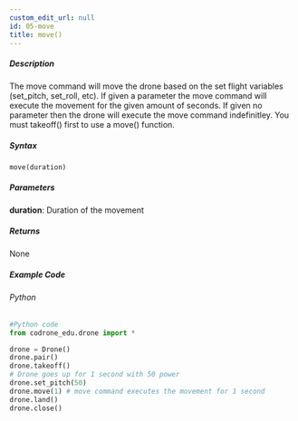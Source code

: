 ```yaml
---
custom_edit_url: null
id: 05-move
title: move()
---
```


##### Description

The move command will move the drone based on the set flight variables (set_pitch, set_roll, etc). If given a parameter the move command will execute the movement for the given amount of seconds.
If given no parameter then the drone will execute the move command indefinitley. You must takeoff() first to use a move() function.

##### Syntax
```move(duration)```

##### Parameters

**duration**: Duration of the movement

##### Returns

None

##### Example Code
###### Python
```python
#Python code
from codrone_edu.drone import *

drone = Drone()
drone.pair()
drone.takeoff()
# Drone goes up for 1 second with 50 power
drone.set_pitch(50)
drone.move(1) # move command executes the movement for 1 second
drone.land()
drone.close()
```